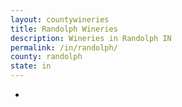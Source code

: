 ```yaml
---
layout: countywineries
title: Randolph Wineries
description: Wineries in Randolph IN
permalink: /in/randolph/
county: randolph
state: in
---
```

-
